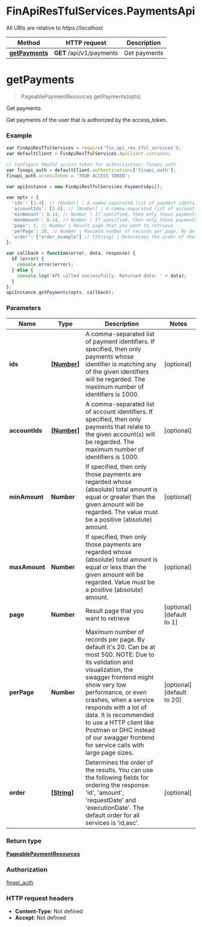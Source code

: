 # FinApiResTfulServices.PaymentsApi

All URIs are relative to *https://localhost*

Method | HTTP request | Description
------------- | ------------- | -------------
[**getPayments**](PaymentsApi.md#getPayments) | **GET** /api/v1/payments | Get payments


<a name="getPayments"></a>
# **getPayments**
> PageablePaymentResources getPayments(opts)

Get payments

Get payments of the user that is authorized by the access_token.

### Example
```javascript
var FinApiResTfulServices = require('fin_api_res_tful_services');
var defaultClient = FinApiResTfulServices.ApiClient.instance;

// Configure OAuth2 access token for authorization: finapi_auth
var finapi_auth = defaultClient.authentications['finapi_auth'];
finapi_auth.accessToken = 'YOUR ACCESS TOKEN';

var apiInstance = new FinApiResTfulServices.PaymentsApi();

var opts = { 
  'ids': [3.4], // [Number] | A comma-separated list of payment identifiers. If specified, then only payments whose identifier is matching any of the given identifiers will be regarded. The maximum number of identifiers is 1000.
  'accountIds': [3.4], // [Number] | A comma-separated list of account identifiers. If specified, then only payments that relate to the given account(s) will be regarded. The maximum number of identifiers is 1000.
  'minAmount': 8.14, // Number | If specified, then only those payments are regarded whose (absolute) total amount is equal or greater than the given amount will be regarded. The value must be a positive (absolute) amount.
  'maxAmount': 8.14, // Number | If specified, then only those payments are regarded whose (absolute) total amount is equal or less than the given amount will be regarded. Value must be a positive (absolute) amount.
  'page': 1, // Number | Result page that you want to retrieve
  'perPage': 20, // Number | Maximum number of records per page. By default it's 20. Can be at most 500. NOTE: Due to its validation and visualization, the swagger frontend might show very low performance, or even crashes, when a service responds with a lot of data. It is recommended to use a HTTP client like Postman or DHC instead of our swagger frontend for service calls with large page sizes.
  'order': ["order_example"] // [String] | Determines the order of the results. You can use the following fields for ordering the response: 'id', 'amount', 'requestDate' and 'executionDate'. The default order for all services is 'id,asc'.
};

var callback = function(error, data, response) {
  if (error) {
    console.error(error);
  } else {
    console.log('API called successfully. Returned data: ' + data);
  }
};
apiInstance.getPayments(opts, callback);
```

### Parameters

Name | Type | Description  | Notes
------------- | ------------- | ------------- | -------------
 **ids** | [**[Number]**](Number.md)| A comma-separated list of payment identifiers. If specified, then only payments whose identifier is matching any of the given identifiers will be regarded. The maximum number of identifiers is 1000. | [optional] 
 **accountIds** | [**[Number]**](Number.md)| A comma-separated list of account identifiers. If specified, then only payments that relate to the given account(s) will be regarded. The maximum number of identifiers is 1000. | [optional] 
 **minAmount** | **Number**| If specified, then only those payments are regarded whose (absolute) total amount is equal or greater than the given amount will be regarded. The value must be a positive (absolute) amount. | [optional] 
 **maxAmount** | **Number**| If specified, then only those payments are regarded whose (absolute) total amount is equal or less than the given amount will be regarded. Value must be a positive (absolute) amount. | [optional] 
 **page** | **Number**| Result page that you want to retrieve | [optional] [default to 1]
 **perPage** | **Number**| Maximum number of records per page. By default it's 20. Can be at most 500. NOTE: Due to its validation and visualization, the swagger frontend might show very low performance, or even crashes, when a service responds with a lot of data. It is recommended to use a HTTP client like Postman or DHC instead of our swagger frontend for service calls with large page sizes. | [optional] [default to 20]
 **order** | [**[String]**](String.md)| Determines the order of the results. You can use the following fields for ordering the response: 'id', 'amount', 'requestDate' and 'executionDate'. The default order for all services is 'id,asc'. | [optional] 

### Return type

[**PageablePaymentResources**](PageablePaymentResources.md)

### Authorization

[finapi_auth](../README.md#finapi_auth)

### HTTP request headers

 - **Content-Type**: Not defined
 - **Accept**: Not defined

